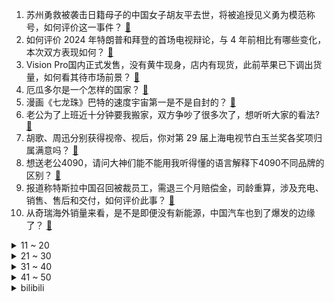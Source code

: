 1. 苏州勇救被袭击日籍母子的中国女子胡友平去世，将被追授见义勇为模范称号，如何评价这一事件？ [:link:](https://www.zhihu.com/question/660151512)
2. 如何评价 2024 年特朗普和拜登的首场电视辩论，与 4 年前相比有哪些变化，本次双方表现如何？ [:link:](https://www.zhihu.com/question/660149193)
3. Vision Pro国内正式发售，没有黄牛现身，店内有现货，此前苹果已下调出货量，如何看其待市场前景？ [:link:](https://www.zhihu.com/question/660167447)
4. 厄瓜多尔是一个怎样的国家？ [:link:](https://www.zhihu.com/question/21293773)
5. 漫画《七龙珠》巴特的速度宇宙第一是不是自封的？ [:link:](https://www.zhihu.com/question/653721762)
6. 老公为了上班近十分钟要我搬家，双方争吵了很多次了，想听听大家的看法? [:link:](https://www.zhihu.com/question/660050436)
7. 胡歌、周迅分别获得视帝、视后，你对第 29 届上海电视节白玉兰奖各奖项归属满意吗？ [:link:](https://www.zhihu.com/question/660207437)
8. 想送老公4090，请问大神们能不能用我听得懂的语言解释下4090不同品牌的区别？ [:link:](https://www.zhihu.com/question/652729281)
9. 报道称特斯拉中国召回被裁员工，需退三个月赔偿金，司龄重算，涉及充电、销售、售后和交付，如何评价此事？ [:link:](https://www.zhihu.com/question/660154060)
10. 从奇瑞海外销量来看，是不是即便没有新能源，中国汽车也到了爆发的边缘了？ [:link:](https://www.zhihu.com/question/659912147)
<details>
<summary>11 ~ 20</summary>

11. 怎样看待《读者》上张悦然的文章《高铁是快，快到破坏了回家这件事应有的形式感》？ [:link:](https://www.zhihu.com/question/660049489)
12. 家长反映初中地理试卷出现多个涉华为题目，常州教育局正调查，如何看待学生试卷出现商业化内容？ [:link:](https://www.zhihu.com/question/660147159)
13. 为什么说信念是一种能量？ [:link:](https://www.zhihu.com/question/657233148)
14. 网友制作阿里数赛预赛统计图，显示疑似同一学校多人得分相同，这个分析靠谱吗？ [:link:](https://www.zhihu.com/question/659841897)
15. 本科放弃中等C9读上海科技大学或者南方科技大学合适吗？ [:link:](https://www.zhihu.com/question/614628085)
16. 《火凤燎原》中的五虎将关张赵马黄的武力值会是怎样的排序？ [:link:](https://www.zhihu.com/question/448398173)
17. 嫦娥六号带回世界首份月背样品 1935.3 克，有哪些研究价值？月球背面挖的「土」和正面的有啥不同？ [:link:](https://www.zhihu.com/question/660154859)
18. 就中场而言，巅峰杰拉德当年什么水平？ [:link:](https://www.zhihu.com/question/327894373)
19. 你见过汽车可靠耐久的极限是怎样的？如何才能验证？ [:link:](https://www.zhihu.com/question/659436545)
20. 黄仁勋称 Blackwell 是计算机史上最成功产品，谷歌、微软、OpenAI都要买，如何看待该评价？ [:link:](https://www.zhihu.com/question/660076659)
</details>
<details>
<summary>21 ~ 30</summary>

21. 职场新人如何快速凸显个人价值？ [:link:](https://www.zhihu.com/question/658821247)
22. 蛋白质和纤维，哪个带来的饱腹感更足？ [:link:](https://www.zhihu.com/question/658489775)
23. 什么是皮肤热老化？夏季高温会加速皮肤衰老吗？ [:link:](https://www.zhihu.com/question/656823711)
24. 酱油中的生抽，老抽，酱油，豉油，蚝油，都有什么区别？该怎么用？ [:link:](https://www.zhihu.com/question/50136887)
25. 学车难不难呀？一定要学嘛？ [:link:](https://www.zhihu.com/question/658943810)
26. “开城门，迎闯王，闯王来了不纳粮”，当时百姓真的不用纳粮吗？ [:link:](https://www.zhihu.com/question/605602215)
27. 明朝的火器水平和同时代的欧洲比起来如何？ [:link:](https://www.zhihu.com/question/48755464)
28. 高考结束的三个月我可以做什么？ [:link:](https://www.zhihu.com/question/659710393)
29. 怎样才能不懦弱，不被别人欺负？ [:link:](https://www.zhihu.com/question/659541156)
30. 为什么减脂期间你的教练建议你快走而不是跑步呢？ [:link:](https://www.zhihu.com/question/659499689)
</details>
<details>
<summary>31 ~ 40</summary>

31. 日本决定将大陆架扩大 12 万平方公里，外交部回应「有悖联合国海洋法公约」，如何评价？有何影响？ [:link:](https://www.zhihu.com/question/660078666)
32. 比亚迪车险投保入口上线，车主体验亮报价，有人保单直降700元，比亚迪财险会成为新能源车险的「鲇鱼」吗? [:link:](https://www.zhihu.com/question/660149267)
33. 有哪些惊艳到你的双色配色？ [:link:](https://www.zhihu.com/question/630322394)
34. 怎样培养出一个情绪稳定的孩子？ [:link:](https://www.zhihu.com/question/655219648)
35. 东北的大学是怎样的，有哪些学校值得推荐？ [:link:](https://www.zhihu.com/question/660021188)
36. 宇宙大爆炸是从奇点开始的，大爆炸之前奇点的时空状态是怎样的？ [:link:](https://www.zhihu.com/question/660026843)
37. 如何评价《鸣潮》6月28日1.1版本的优化? [:link:](https://www.zhihu.com/question/660170427)
38. 如何评价《绝区零》2024年6月28日前瞻直播？ [:link:](https://www.zhihu.com/question/660182969)
39. 如何评价《鸣潮》1.1版本首日流水未超qq音乐? [:link:](https://www.zhihu.com/question/660200806)
40. A 股半年收官，指数表现分化，沪指半年跌 0.25%，如何看待上半年股市的整体表现？下半年能否翻身？ [:link:](https://www.zhihu.com/question/660148292)
</details>
<details>
<summary>41 ~ 50</summary>

41. 如何评价赵今麦、张凌赫主演的古装剧《度华年》？ [:link:](https://www.zhihu.com/question/659976890)
42. 四川藏区和彝区的经济水平为什么差别这么大？ [:link:](https://www.zhihu.com/question/35665700)
43. 如何评价综艺《歌手 2024》第八期歌手们的表现？ [:link:](https://www.zhihu.com/question/660013987)
44. 夏天到了，有啥好的防晒衣推荐吗？ [:link:](https://www.zhihu.com/question/655390444)
45. 作为过来人，你在西安欧亚学院就读是一种什么样的体验？ [:link:](https://www.zhihu.com/question/658332935)
46. 每天通勤来回 15 公里，预算 1500 元内，有哪些骑行舒适新手友好的自行车推荐？ [:link:](https://www.zhihu.com/question/659830993)
47. 如何与跨部门同事有效沟通，避免「套娃」式交流？ [:link:](https://www.zhihu.com/question/658821254)
48. 大家是怎么看待“哪有什么岁月静好，只是有人替你负重前行”？ [:link:](https://www.zhihu.com/question/318658191)
49. 普通人靠什么出头？ [:link:](https://www.zhihu.com/question/656302028)
50. 婚姻幸福的女人，是因为有一个好老公吗？ [:link:](https://www.zhihu.com/question/659949090)
</details><details>
<summary>bilibili</summary>

</details>